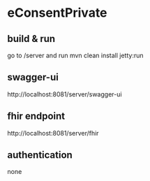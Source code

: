 # eConsentPrivate
## build & run
go to /server and run mvn clean install jetty:run
## swagger-ui
http://localhost:8081/server/swagger-ui
## fhir endpoint
http://localhost:8081/server/fhir
## authentication
none
